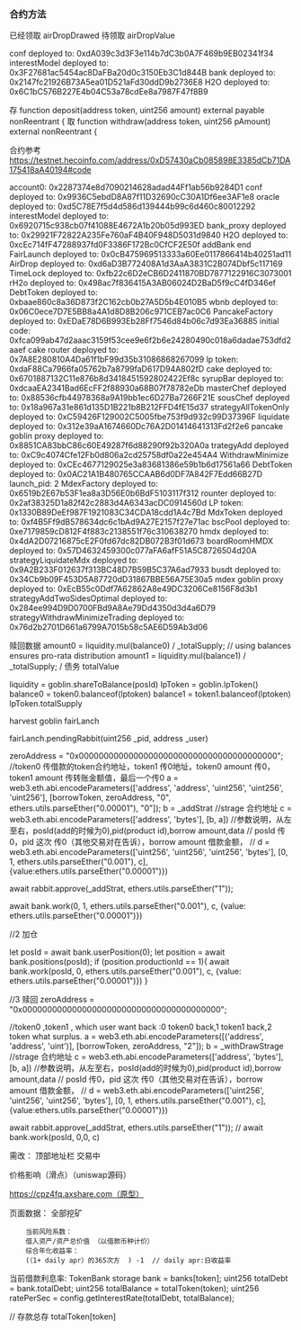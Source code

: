### 合约方法
已经领取 airDropDrawed
待领取 airDropValue


conf deployed to: 0xdA039c3d3F3e114b7dC3b0A7F469b9EB02341f34
interestModel deployed to: 0x3F27681ac5454ac8DaFBa20d0c3150Eb3C1d844B
bank deployed to: 0x2147fc21926B73A5ea01D521aFd30ddD9b2736E8
H2O deployed to: 0x6C1bC576B227E4b04C53a78cdEe8a7987F47f8B9

存
function deposit(address token, uint256 amount) external payable nonReentrant {
取
function withdraw(address token, uint256 pAmount) external nonReentrant {


合约参考
https://testnet.hecoinfo.com/address/0xD57430aCb085898E3385dCb71DA175418aA40194#code

account0: 0x2287374e8d7090214628adad44Ff1ab56b9284D1
conf deployed to: 0x9936C5ebdD8A87f11D32690cC30A1Df6ee3AF1e8
oracle deployed to: 0xd5C78E7f5d4d586d139444b99c6d460c80012292
interestModel deployed to: 0x6920715c938cb07f41088E4672A1b20b05d993ED
bank_proxy deployed to: 0x29921F72822A235Fe760aF4B40F948D5031d9840
H2O deployed to: 0xcEc714fF47288937fd0F3386F172Bc0CfCF2E50f
addBank end
FairLaunch deployed to: 0x0cB475969513333a60Ee0117866414b40251ad11
AirDrop deployed to: 0xd6aD3B772408A1d3AaA3831C2B074Dbf5c117169
TimeLock deployed to: 0xfb22c6D2eCB6D2411870BD7877122916C3073001
rH2o deployed to: 0x498ac7f836415A3AB06024D2BaD5f9cC4fD346ef
DebtToken deployed to: 0xbaae860c8a36D873f2C162cb0b27A5D5b4E010B5
wbnb deployed to: 0x06C0ece7D7E5BB8a4A1d8D8B206c971CEB7ac0C6
PancakeFactory deployed to: 0xEDaE78D6B993Eb28Ff7546d84b06c7d93Ea36885
initial code: 0xfca099ab47d2aaac3159f53cee9e6f2b6e24280490c018a6dadae753dfd2aaef
cake router deployed to: 0x7A8E280810A4Da61f1bF99d35b31086868267099
lp token: 0xdaF88Ca7966fa05762b7a8799faD617D94A802fD
cake  deployed to: 0x6701887132C11e876b8d3418451592802422Ef8c
syrupBar  deployed to: 0xdcaaEA2341Bad6EcFF2f88930a68B07f78782eDb
masterChef deployed to: 0x88536cfb44978368a9A19bb1ec6D27Ba7266F21E
sousChef deployed to: 0x18a967a31e861d135D1B221b8B212FFD4fE15d37
strategyAllTokenOnly deployed to: 0xC59426F129002C5005fbe753f9d932c99D37396F
liquidate deployed to: 0x312e39aA1674660Dc76A2D01414641313Fd2f2e6
pancake goblin proxy deployed to: 0x8851CA83bbC86c60E49287f6d88290f92b320A0a
trategyAdd deployed to: 0xC9c4074Cfe12Fb0d806a2cd25758df0a22e454A4
WithdrawMinimize deployed to: 0xCEc4677129025e3a83681386e59b1b6d17561a66
DebtToken deployed to: 0x0AC21A1B480765CCAAB6d0DF7A842F7Edd66B27D
launch_pid: 2
MdexFactory deployed to: 0x6519b2E67b53F1ea8a3D56E0b6BdF5103117f312
rounter deployed to: 0x2af38325D1a82f42c2883d4A6343acDC0914560d
LP token: 0x1330B89DeEf987F1921083C34CDA18cdd1A4c7Bd
MdxToken deployed to: 0xf4B5Ff9dB578634dc6c1bAd9A27E2157f27e71ac
bscPool deployed to: 0xe7179859cD812F4f883c2138551f76c310638270
hmdx deployed to: 0x4dA2D07216875cE2F0fd67dc82DB072B3f01d673
boardRoomHMDX deployed to: 0x57D4632459300c077aFA6afF51A5C8726504d20A
strategyLiquidateMdx deployed to: 0x9A2B233F012637f313BC48D7B59B5C37A6ad7933
busdt deployed to: 0x34Cb9b09F453D5A87720dD31867BBE56A75E30a5
mdex goblin proxy deployed to: 0xEcB55c0Ddf7A62862A8e49DC3206Ce8156F8d3b1
strategyAddTwoSidesOptimal deployed to: 0x284ee994D9D0700FBd9A8Ae79Dd4350d3d4a6D79
strategyWithdrawMinimizeTrading deployed to: 0x76d2b2701D661a6799A7015b58c5AE6D59Ab3d06

赎回数据
amount0 = liquidity.mul(balance0) / _totalSupply; // using balances ensures pro-rata distribution
amount1 = liquidity.mul(balance1) / _totalSupply; /
债务
totalValue

liquidity = goblin.shareToBalance(posId)
lpToken = goblin.lpToken()
balance0 = token0.balanceof(lptoken)
balance1 = token1.balanceof(lptoken)
lpToken.totalSupply


harvest
goblin
fairLanch

fairLanch.pendingRabbit(uint256 _pid, address _user)

zeroAddress = "0x0000000000000000000000000000000000000000";
//token0 传借款的token合约地址，token1 传0地址，token0 amount 传0，token1 amount  传转账金额值，最后一个传0
a = web3.eth.abi.encodeParameters(['address', 'address', 'uint256', 'uint256', 'uint256'], [borrowToken, zeroAddress, "0", ethers.utils.parseEther("0.00001"), "0"]);
b = _addStrat  //strage 合约地址
c = web3.eth.abi.encodeParameters(['address', 'bytes'], [b, a])
//参数说明，从左至右，posId(add的时候为0),pid(product id),borrow amount,data
// posId 传0，pid 这次 传0（其他交易对在告诉），borrow amount 借款金额，
// d = web3.eth.abi.encodeParameters(['uint256', 'uint256', 'uint256', 'bytes'], [0, 1, ethers.utils.parseEther("0.001"), c],{value:ethers.utils.parseEther("0.00001")})

await rabbit.approve(_addStrat, ethers.utils.parseEther("1"));

await bank.work(0, 1, ethers.utils.parseEther("0.001"), c, {value: ethers.utils.parseEther("0.00001")})


//2 加仓

let posId = await bank.userPosition(0);
let position  = await bank.positions(posId);
if (position.productionId == 1){
     await bank.work(posId, 0, ethers.utils.parseEther("0.001"), c, {value: ethers.utils.parseEther("0.00001")})
 }


 //3 赎回
 zeroAddress = "0x0000000000000000000000000000000000000000";

 //token0 ,token1 , which user want back :0 token0 back,1 token1 back,2 token what surplus.
 a = web3.eth.abi.encodeParameters([('address', 'address', 'uint')], [borrowToken, zeroAddress, "2"]);
 b = _withDrawStrage  //strage 合约地址
 c = web3.eth.abi.encodeParameters(['address', 'bytes'], [b, a])
 //参数说明，从左至右，posId(add的时候为0),pid(product id),borrow amount,data
 // posId 传0，pid 这次 传0（其他交易对在告诉），borrow amount 借款金额，
 // d = web3.eth.abi.encodeParameters(['uint256', 'uint256', 'uint256', 'bytes'], [0, 1, ethers.utils.parseEther("0.001"), c],{value:ethers.utils.parseEther("0.00001")})

 await rabbit.approve(_addStrat, ethers.utils.parseEther("1"));
 //
 await bank.work(posId, 0,0, c)


需改：
顶部地址栏 交易中

价格影响（滑点）（uniswap源码）

https://cpz4fq.axshare.com（原型）


页面数据：
 全部挖矿

        当前风险系数：
        借入资产/资产总价值 （以借款币种计价）
        综合年化收益率：
        (（1+ daily apr）的365次方  ) -1  // daily apr:日收益率

        

当前借款利息率:
TokenBank storage bank = banks[token];
uint256 totalDebt = bank.totalDebt;
uint256 totalBalance = totalToken(token);
uint256 ratePerSec = config.getInterestRate(totalDebt, totalBalance);


<!-- banks[token] . totalValue  -->

// 存款总存
totalToken[token]

